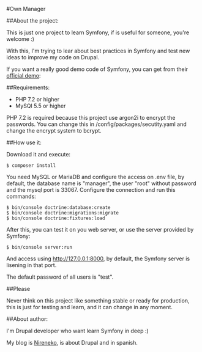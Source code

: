 #Own Manager

##About the project:

This is just one project to learn Symfony, if is useful for someone, you're welcome :)

With this, I'm trying to lear about best practices in Symfony and test new ideas to improve my code on Drupal.

If you want a really good demo code of Symfony, you can get from their [official demo][1]: 

##Requirements:

* PHP 7.2 or higher
* MySQl 5.5 or higher

PHP 7.2 is required because this project use argon2i to encrypt the passwords.
You can change this in /config/packages/secutity.yaml and change the encrypt system to bcrypt.

##How use it:

Download it and execute:

````
$ composer install
````

You need MySQL or MariaDB and configure the access on .env file, by default, the database name is "manager", the user "root" without password and the mysql port is 33067.
Configure the connection and run this commands:

````
$ bin/console doctrine:database:create
$ bin/console doctrine:migrations:migrate
$ bin/console doctrine:fixtures:load
````
After this, you can test it on you web server, or use the server provided by Symfony:

````
$ bin/console server:run
````

And access using http://127.0.0.1:8000, by default, the Symfony server is lisening in that port.

The default password of all users is "test".

##Please

Never think on this project like something stable or ready for production, this is just for testing and learn, and it can change in any moment.

##About author:

I'm Drupal developer who want learn Symfony in deep :)

My blog is [Nireneko][2], is about Drupal and in spanish.

[1]: https://github.com/symfony/demo
[2]: http://nireneko.com/